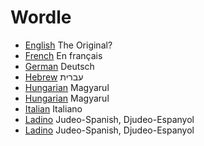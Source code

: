 # Wordle

* [English](https://www.powerlanguage.co.uk/wordle/) The Original?
* [French](https://www.solitaire-play.com/lemot/) En français
* [German](https://wordle.uber.space/) Deutsch
* [Hebrew](https://meduyeket.net/) עברית
* [Hungarian](https://szozat.miklosdanka.com/) Magyarul
* [Hungarian](https://jealousmarkup.xyz/szofejto/) Magyarul
* [Italian](https://sebastianomorando.github.io/wordle-it/) Italiano
* [Ladino](https://ladino.szabgab.com/wordle/) Judeo-Spanish, Djudeo-Espanyol
* [Ladino](https://f.github.io/wordle-ladino/) Judeo-Spanish, Djudeo-Espanyol


